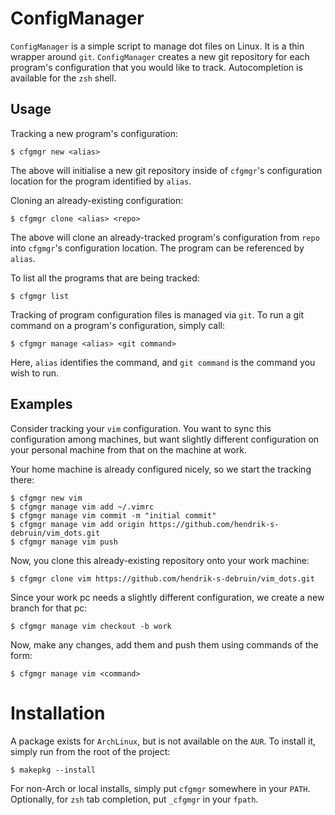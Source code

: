 ConfigManager
================================================================================

`ConfigManager` is a simple script to manage dot files on Linux. It is a
thin wrapper around `git`. `ConfigManager` creates a new git repository for each
program's configuration that you would like to track. Autocompletion is
available for the `zsh` shell.

Usage
--------------------------------------------------------------------------------

Tracking a new program's configuration:

	$ cfgmgr new <alias>

The above will initialise a new git repository inside of `cfgmgr`'s
configuration location for the program identified by `alias`.

Cloning an already-existing configuration:

	$ cfgmgr clone <alias> <repo>

The above will clone an already-tracked program's configuration from `repo` into
`cfgmgr`'s configuration location. The program can be referenced by `alias`.

To list all the programs that are being tracked:

	$ cfgmgr list

Tracking of program configuration files is managed via `git`. To run a git
command on a program's configuration, simply call:

	$ cfgmgr manage <alias> <git command>

Here, `alias` identifies the command, and `git command` is the command you wish
to run.

Examples
--------------------------------------------------------------------------------

Consider tracking your `vim` configuration. You want to sync this configuration
among machines, but want slightly different configuration on your personal
machine from that on the machine at work.

Your home machine is already configured nicely, so we start the tracking there:

	$ cfgmgr new vim
	$ cfgmgr manage vim add ~/.vimrc
	$ cfgmgr manage vim commit -m "initial commit"
	$ cfgmgr manage vim add origin https://github.com/hendrik-s-debruin/vim_dots.git
	$ cfgmgr manage vim push

Now, you clone this already-existing repository onto your work machine:

	$ cfgmgr clone vim https://github.com/hendrik-s-debruin/vim_dots.git

Since your work pc needs a slightly different configuration, we create a new
branch for that pc:

	$ cfgmgr manage vim checkout -b work

Now, make any changes, add them and push them using commands of the form:

	$ cfgmgr manage vim <command>

Installation
================================================================================

A package exists for `ArchLinux`, but is not available on the `AUR`. To install
it, simply run from the root of the project:

	$ makepkg --install

For non-Arch or local installs, simply put `cfgmgr` somewhere in your `PATH`.
Optionally, for `zsh` tab completion, put `_cfgmgr` in your `fpath`.
